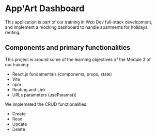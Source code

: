 # App'Art Dashboard

This application is part of our training in Web Dev full-stack development, and implement a mocking dashboard to handle apartments for holidays renting.



## Components and primary functionalities

This project is around some of the learning objectives of the Module 2 of our training:
- React.js fundamentals (components, props, state)
- Vite
- npm
- Routing and Link
- URLs parameters (useParams())

We implemeted the CRUD functionalities:
- Create
- Read
- Update
- Delete
